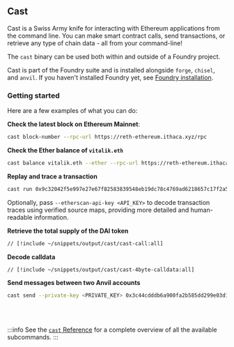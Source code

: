 ## Cast

Cast is a Swiss Army knife for interacting with Ethereum applications from the command line. You can make smart contract calls, send transactions, or retrieve any type of chain data - all from your command-line!

The `cast` binary can be used both within and outside of a Foundry project.

Cast is part of the Foundry suite and is installed alongside `forge`, `chisel`, and `anvil`. If you haven't installed Foundry
yet, see [Foundry installation](/introduction/installation).

### Getting started

Here are a few examples of what you can do:

**Check the latest block on Ethereum Mainnet**:

```sh
cast block-number --rpc-url https://reth-ethereum.ithaca.xyz/rpc
```

**Check the Ether balance of `vitalik.eth`**

```sh
cast balance vitalik.eth --ether --rpc-url https://reth-ethereum.ithaca.xyz/rpc
```

**Replay and trace a transaction**

```sh
cast run 0x9c32042f5e997e27e67f82583839548eb19dc78c4769ad6218657c17f2a5ed31 --rpc-url https://reth-ethereum.ithaca.xyz/rpc
```

Optionally, pass `--etherscan-api-key <API_KEY>` to decode transaction traces using verified source maps, providing more detailed and human-readable information.

**Retrieve the total supply of the DAI token**

```sh
// [!include ~/snippets/output/cast/cast-call:all]
```

**Decode calldata**

```sh
// [!include ~/snippets/output/cast/cast-4byte-calldata:all]
```

**Send messages between two Anvil accounts**

```sh
cast send --private-key <PRIVATE_KEY> 0x3c44cdddb6a900fa2b585dd299e03d12fa4293bc $(cast from-utf8 "hello world") --rpc-url http://127.0.0.1:8545/
```

<br></br>

:::info
See the [`cast` Reference](/reference/cast/overview) for a complete overview of all the available subcommands.
:::
